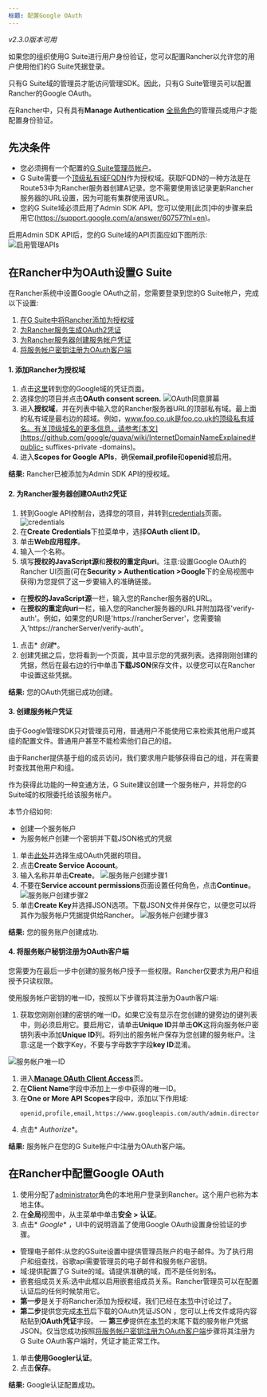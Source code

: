 ```yaml
---
标题: 配置Google OAuth
---
```

_v2.3.0版本可用_

如果您的组织使用G Suite进行用户身份验证，您可以配置Rancher以允许您的用户使用他们的G Suite凭据登录。

只有G Suite域的管理员才能访问管理SDK。因此，只有G Suite管理员可以配置Rancher的Google OAuth。

在Rancher中，只有具有**Manage Authentication** [全局角色](/docs/admin-settings/rbac/global-permissions/#global-permissions-reference)的管理员或用户才能配置身份验证。

## 先决条件

- 您必须拥有一个配置的[G Suite管理员帐户](https://admin.google.com)。
- G Suite需要一个[顶级私有域FQDN](https://github.com/google/guava/wiki/InternetDomainNameExplained#public-suffixes-private-domains)作为授权域。获取FQDN的一种方法是在Route53中为Rancher服务器创建A记录。您不需要使用该记录更新Rancher服务器的URL设置，因为可能有集群使用该URL。
- 您的G Suite域必须启用了Admin SDK API。您可以使用[此页]中的步骤来启用它(https://support.google.com/a/answer/60757?hl=en)。

启用Admin SDK API后，您的G Suite域的API页面应如下图所示:
![启用管理APIs](/img/Rancher/Google-Enable-APIs-Screen.png)

## 在Rancher中为OAuth设置G Suite

在Rancher系统中设置Google OAuth之前，您需要登录到您的G Suite帐户，完成以下设置:

1. [在G Suite中将Rancher添加为授权域](#1-添加Rancher为授权域)
1. [为Rancher服务生成OAuth2凭证](#2-为Rancher服务器创建OAuth2凭证)
1. [为Rancher服务器创建服务帐户凭证](#3-创建服务帐户凭证)
1. [将服务帐户密钥注册为OAuth客户端](#4-将服务账户秘钥注册为OAuth客户端)

#### 1. 添加Rancher为授权域

1. 点击[这里](https://console.developers.google.com/apis/credentials)转到您的Google域的凭证页面。
1. 选择您的项目并点击**OAuth consent screen.**
![OAuth同意屏幕](/img/Rancher/Google-OAuth-consent-screen-tab.png)
1. 进入**授权域**，并在列表中输入您的Rancher服务器URL的顶部私有域。最上面的私有域是最右边的超域。例如，www.foo.co.uk是foo.co.uk的顶级私有域名。有关顶级域名的更多信息，请参考[本文](https://github.com/google/guava/wiki/InternetDomainNameExplained#public- suffixes-private -domains)。
1. 进入**Scopes for Google APIs**，确保**email**,**profile**和**openid**被启用。

**结果:** Rancher已被添加为Admin SDK API的授权域。

#### 2. 为Rancher服务器创建OAuth2凭证
1. 转到Google API控制台，选择您的项目，并转到[credentials](https://console.developers.google.com/apis/credentials)页面。
![credentials](/img/Rancher/Google-Credentials-tab.png)
1. 在**Create Credentials**下拉菜单中，选择**OAuth client ID**。
1. 单击**Web应用程序**。
1. 输入一个名称。
1. 填写**授权的JavaScript源**和**授权的重定向uri**。注意:设置Google OAuth的Rancher UI页面(可在**Security > Authentication >Google**下的全局视图中获得)为您提供了这一步要输入的准确链接。

- 在**授权的JavaScript源**一栏，输入您的Rancher服务器的URL。
- 在**授权的重定向uri**一栏，输入您的Rancher服务器的URL并附加路径'verify-auth'。例如，如果您的URI是'https://rancherServer'，您需要输入'https://rancherServer/verify-auth'。

1. 点击* *创建**。
1. 创建凭据之后，您将看到一个页面，其中显示您的凭据列表。选择刚刚创建的凭据，然后在最右边的行中单击**下载JSON**保存文件，以便您可以在Rancher中设置这些凭据。

**结果:** 您的OAuth凭据已成功创建。

#### 3. 创建服务帐户凭证

由于Google管理SDK只对管理员可用，普通用户不能使用它来检索其他用户或其组的配置文件。普通用户甚至不能检索他们自己的组。

由于Rancher提供基于组的成员访问，我们要求用户能够获得自己的组，并在需要时查找其他用户和组。

作为获得此功能的一种变通方法，G Suite建议创建一个服务帐户，并将您的G Suite域的权限委托给该服务帐户。

本节介绍如何:

- 创建一个服务帐户
- 为服务帐户创建一个密钥并下载JSON格式的凭据

1. 单击[此处](https://console.developers.google.com/iam-admin/serviceaccounts)并选择生成OAuth凭据的项目。
1. 点击**Create Service Account**。
1. 输入名称并单击**Create**。
![服务账户创建步骤1](/img/rancher/Google-svc-acc-step1.png)
1. 不要在**Service account permissions**页面设置任何角色，点击**Continue**。
![服务账户创建步骤2](/img/rancher/Google-svc-acc-step2.png)
1. 单击**Create Key**并选择JSON选项。下载JSON文件并保存它，以便您可以将其作为服务帐户凭据提供给Rancher。
![服务帐户创建步骤3](/img/rancher/Google-svc-acc-step3-key-creation.png)

**结果:** 您的服务账户创建成功.

#### 4. 将服务账户秘钥注册为OAuth客户端

您需要为在最后一步中创建的服务帐户授予一些权限。Rancher仅要求为用户和组授予只读权限。

使用服务帐户密钥的唯一ID，按照以下步骤将其注册为Oauth客户端:

1. 获取您刚刚创建的密钥的唯一ID。如果它没有显示在您创建的键旁边的键列表中，则必须启用它。要启用它，请单击**Unique ID**并单击**OK**这将向服务帐户密钥列表中添加**Unique ID**列。将列出的服务帐户保存为您创建的服务帐户。注意:这是一个数字Key，不要与字母数字字段**key ID**混淆。

![服务帐户唯一ID](/img/rancher/Google-Select-UniqueID-column.png)

1. 进入[**Manage OAuth Client Access**](https://admin.google.com/AdminHome?chromeless=1#OGX:ManageOauthClients)页。
1. 在**Client Name**字段中添加上一步中获得的唯一ID。
1. 在**One or More API Scopes**字段中，添加以下作用域:
   ```
   openid,profile,email,https://www.googleapis.com/auth/admin.directory.user.readonly,https://www.googleapis.com/auth/admin.directory.group.readonly
   ```
1. 点击* *Authorize**。

**结果:** 服务帐户在您的G Suite帐户中注册为OAuth客户端。

## 在Rancher中配置Google OAuth

1. 使用分配了[administrator](/docs/admin-settings/rbac/global-permissions)角色的本地用户登录到Rancher。这个用户也称为本地主体。
1. 在**全局**视图中，从主菜单中单击**安全 > 认证**。
1. 点击* *Google** ，UI中的说明涵盖了使用Google OAuth设置身份验证的步骤。 
- 管理电子邮件:从您的GSuite设置中提供管理员账户的电子邮件。为了执行用户和组查找，谷歌api需要管理员的电子邮件和服务帐户密钥。
- 域:提供配置了G Suite的域。请提供准确的域，而不是任何别名。
- 嵌套组成员关系:选中此框以启用嵌套组成员关系。Rancher管理员可以在配置认证后的任何时候禁用它。
- **第一步**是关于将Rancher添加为授权域，我们已经在[本节](#1-添加Rancher为授权域)中讨论过了。
- **第二步**提供您完成[本节](#2-为Rancher服务器创建OAuth2凭证)后下载的OAuth凭证JSON ，您可以上传文件或将内容粘贴到**OAuth凭证**字段。
— **第三步**提供在[本节](#3-创建服务帐户凭证)的末尾下载的服务帐户凭据JSON。仅当您成功按照[将服务帐户密钥注册为OAuth客户端](#4-将服务账户秘钥注册为OAuth客户端)步骤将其注册为G Suite OAuth客户端时，凭证才能正常工作。
1. 单击**使用Googler认证**。
1. 点击**保存**。

**结果:** Google认证配置成功。

